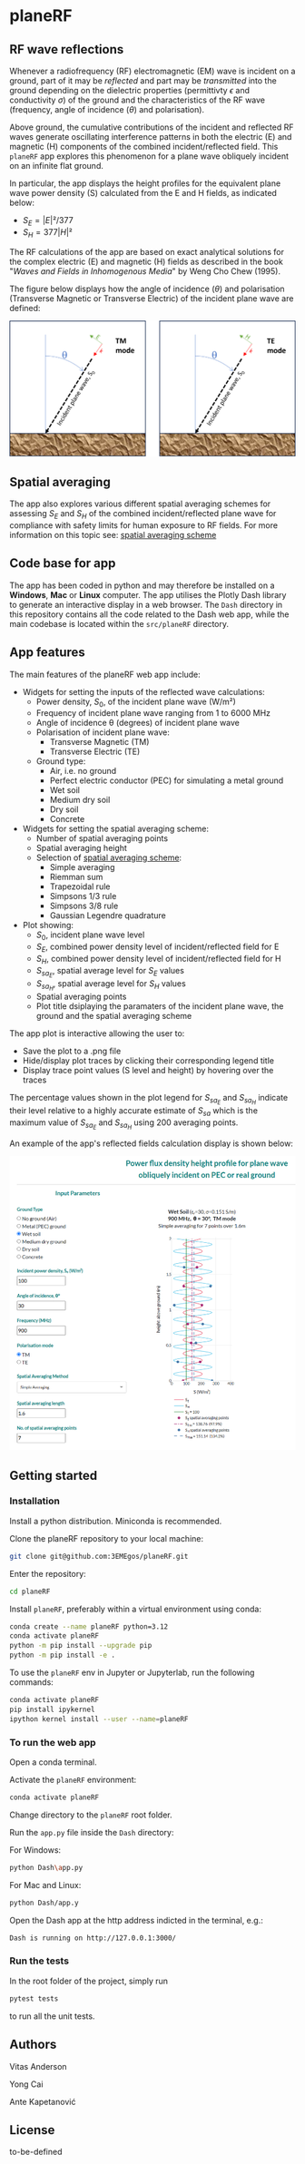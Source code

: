 # planeRF

## RF wave reflections
Whenever a radiofrequency (RF) electromagnetic (EM) wave is incident on a ground, part of it may be _reflected_ and part may be _transmitted_ into the ground depending on the dielectric properties (permittivty $\epsilon$ and conductivity $\sigma$) of the ground and the characteristics of the RF wave (frequency, angle of incidence ($\theta$) and polarisation). 

Above ground, the cumulative contributions of the incident and reflected RF waves generate oscillating interference patterns in both the electric (E) and magnetic (H) components of the combined incident/reflected field. This `planeRF` app explores this phenomenon for a plane wave obliquely incident on an infinite flat ground.

In particular, the app displays the height profiles for the equivalent plane wave power density (S) calculated from the E and H fields, as indicated below: 
+ $S_E=|E|²/377$
+ $S_H=377|H|²$

The RF calculations of the app are based on exact analytical solutions for the complex electric (E) and magnetic (H) fields as described in the book "_Waves and Fields in Inhomogenous Media_" by Weng Cho Chew (1995).

The figure below displays how the angle of incidence ($\theta$) and polarisation (Transverse Magnetic or Transverse Electric) of the incident plane wave are defined:

![TM & TE mode](assets/TM-TE-mode.png)

## Spatial averaging
The app also explores various different spatial averaging schemes for assessing $S_E$ and $S_H$ of the combined incident/reflected plane wave for compliance with safety limits for human exposure to RF fields. For more information on this topic see: [spatial averaging scheme](https://2fc.gitbook.io/spatial-avg-wg/methodology/numerical-approaches-for-spatial-averaging)

## Code base for app
The app has been coded in python and may therefore be installed on a **Windows**, **Mac** or **Linux** computer. The app utilises the Plotly Dash library to generate an interactive display in a web browser. The `Dash` directory in this repository contains all the code related to the Dash web app, while the main codebase is located within the `src/planeRF` directory.

## App features
The main features of the planeRF web app include:
+ Widgets for setting the inputs of the reflected wave calculations:
  + Power density, $S_0$, of the incident plane wave (W/m²)
  + Frequency of incident plane wave ranging from 1 to 6000 MHz
  + Angle of incidence θ (degrees) of incident plane wave
  + Polarisation of incident plane wave:
    + Transverse Magnetic (TM)
    + Transverse Electric (TE)
  + Ground type:
    + Air, i.e. no ground
    + Perfect electric conductor (PEC) for simulating a metal ground
    + Wet soil
    + Medium dry soil
    + Dry soil
    + Concrete
+ Widgets for setting the spatial averaging scheme:
  + Number of spatial averaging points
  + Spatial averaging height
  + Selection of [spatial averaging scheme](https://2fc.gitbook.io/spatial-avg-wg/methodology/numerical-approaches-for-spatial-averaging):
    + Simple averaging
    + Riemman sum
    + Trapezoidal rule
    + Simpsons 1/3 rule
    + Simpsons 3/8 rule
    + Gaussian Legendre quadrature
+ Plot showing:
  + $S_0$, incident plane wave level
  + $S_E$, combined power density level of incident/reflected field for E
  + $S_H$, combined power density level of incident/reflected field for H
  + $S_{sa_E}$, spatial average level for $S_E$ values
  + $S_{sa_H}$, spatial average level for $S_H$ values
  + Spatial averaging points
  + Plot title dsiplaying the paramaters of the incident plane wave, the ground and the spatial averaging scheme
  
The app plot is interactive allowing the user to:
  + Save the plot to a .png file
  + Hide/display plot traces by clicking their corresponding legend title
  + Display trace point values (S level and height) by hovering over the traces

The percentage values shown in the plot legend for  $S_{sa_E}$ and $S_{sa_H}$ indicate their level relative to a highly accurate estimate of $S_{sa}$ which is the maximum value of $S_{sa_E}$ and $S_{sa_H}$ using 200 averaging points.

An example of the app's reflected fields calculation display is shown below:

![Example display of planeRF app](assets/Example_app_display.png)

## Getting started

### Installation

Install a python distribution. Miniconda is recommended.

Clone the planeRF repository to your local machine:
```bash
git clone git@github.com:3EMEgos/planeRF.git
```
Enter the repository:
```bash
cd planeRF
```
Install `planeRF`, preferably within a virtual environment using conda:
```bash
conda create --name planeRF python=3.12
conda activate planeRF
python -m pip install --upgrade pip
python -m pip install -e .
```
To use the `planeRF` env in Jupyter or Jupyterlab, run the following commands:
```bash
conda activate planeRF
pip install ipykernel
ipython kernel install --user --name=planeRF
```

### To run the web app

Open a conda terminal.

Activate the `planeRF` environment:
```bash
conda activate planeRF
```

Change directory to the `planeRF` root folder.

Run the `app.py` file inside the `Dash` directory:

For Windows:
```bash
python Dash\app.py
```
For Mac and Linux:
```bash
python Dash/app.y
```

Open the Dash app at the http address indicted in the terminal, e.g.:
 ```bash
Dash is running on http://127.0.0.1:3000/
 ```

### Run the tests

In the root folder of the project, simply run
```bash
pytest tests
```
to run all the unit tests.

## Authors
Vitas Anderson

Yong Cai

Ante Kapetanović

## License
to-be-defined
